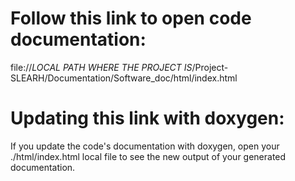 # Follow this link to open code documentation:

file://*LOCAL PATH WHERE THE PROJECT IS*/Project-SLEARH/Documentation/Software_doc/html/index.html

# Updating this link with doxygen:

If you update the code's documentation with doxygen, open your ./html/index.html local file to see the new output of
your generated documentation.
